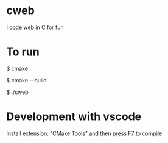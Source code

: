 # cweb
I code web in C for fun

# To run

$ cmake .

$ cmake --build .

$ ./cweb

# Development with vscode

Install extension: "CMake Tools" and then press F7 to compile